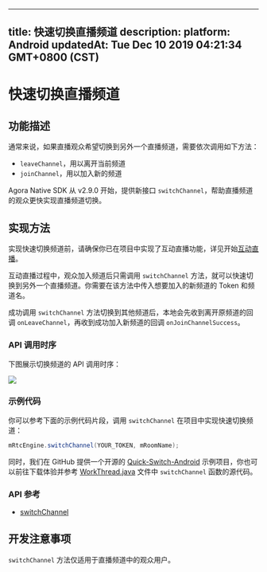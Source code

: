 
---
title: 快速切换直播频道
description: 
platform: Android
updatedAt: Tue Dec 10 2019 04:21:34 GMT+0800 (CST)
---
# 快速切换直播频道
## 功能描述

通常来说，如果直播观众希望切换到另外一个直播频道，需要依次调用如下方法：

- `leaveChannel`，用以离开当前频道
- `joinChannel`，用以加入新的频道

Agora Native SDK 从 v2.9.0 开始，提供新接口 `switchChannel`，帮助直播频道的观众更快实现直播频道切换。

## 实现方法

实现快速切换频道前，请确保你已在项目中实现了互动直播功能，详见开始[互动直播](../../cn/Audio%20Broadcast/start_live_android.md)。

互动直播过程中，观众加入频道后只需调用 `switchChannel` 方法，就可以快速切换到另外一个直播频道。你需要在该方法中传入想要加入的新频道的 Token 和频道名。

成功调用 `switchChannel` 方法切换到其他频道后，本地会先收到离开原频道的回调 `onLeaveChannel`，再收到成功加入新频道的回调 `onJoinChannelSuccess`。

### API 调用时序

下图展示切换频道的 API 调用时序：

![](https://web-cdn.agora.io/docs-files/1569229417437)

### 示例代码

你可以参考下面的示例代码片段，调用 `switchChannel` 在项目中实现快速切换频道：

```java
mRtcEngine.switchChannel(YOUR_TOKEN, mRoomName);
```

同时，我们在 GitHub 提供一个开源的 [Quick-Switch-Android](https://github.com/AgoraIO/Advanced-Video/tree/master/Quick-Switch-Channel/Quick-Switch-Android) 示例项目，你也可以前往下载体验并参考 [WorkThread.java](https://github.com/AgoraIO/Advanced-Video/blob/master/Quick-Switch-Channel/Quick-Switch-Android/app/src/main/java/io/agora/switchlive/rtc/WorkerThread.java) 文件中 `switchChannel` 函数的源代码。

### API 参考

- [switchChannel](https://docs.agora.io/cn/Audio%20Broadcast/API%20Reference/java/classio_1_1agora_1_1rtc_1_1_rtc_engine.html#a72f13225defc1b14dfb29820a0495da2)

## 开发注意事项

`switchChannel` 方法仅适用于直播频道中的观众用户。
